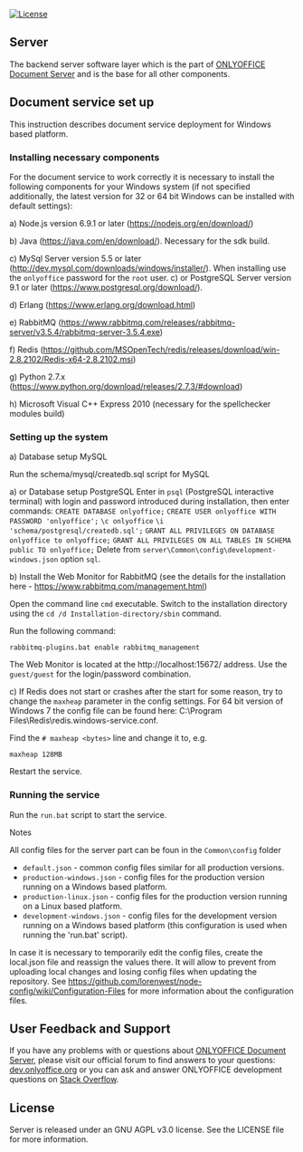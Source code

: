 
[![License](https://img.shields.io/badge/License-GNU%20AGPL%20V3-green.svg?style=flat)](http://www.gnu.org/licenses/agpl-3.0.ru.html)


## Server
The backend server software layer which is the part of [ONLYOFFICE Document Server][2] and is the base for all other components.

## Document service set up

This instruction describes document service deployment for Windows based platform.

### Installing necessary components

For the document service to work correctly it is necessary to install the following components for your Windows system (if not specified additionally, the latest version for 32 or 64 bit Windows can be installed with default settings):

a) Node.js version 6.9.1 or later (https://nodejs.org/en/download/)

b) Java (https://java.com/en/download/). Necessary for the sdk build.

c) MySql Server version 5.5 or later (http://dev.mysql.com/downloads/windows/installer/). When installing use the `onlyoffice` password for the `root` user.
с) or PostgreSQL Server version 9.1 or later (https://www.postgresql.org/download/).

d) Erlang (https://www.erlang.org/download.html)

e) RabbitMQ (https://www.rabbitmq.com/releases/rabbitmq-server/v3.5.4/rabbitmq-server-3.5.4.exe)

f) Redis (https://github.com/MSOpenTech/redis/releases/download/win-2.8.2102/Redis-x64-2.8.2102.msi)

g) Python 2.7.x (https://www.python.org/download/releases/2.7.3/#download)

h) Microsoft Visual C++ Express 2010 (necessary for the spellchecker modules build)

### Setting up the system

a) Database setup MySQL

Run the schema/mysql/createdb.sql script for MySQL

a) or Database setup PostgreSQL
Enter in `psql` (PostgreSQL interactive terminal) with login and password introduced during installation, then enter commands:
`CREATE DATABASE onlyoffice;`
`CREATE USER onlyoffice WITH PASSWORD 'onlyoffice';`
`\c onlyoffice`
`\i 'schema/postgresql/createdb.sql';`
`GRANT ALL PRIVILEGES ON DATABASE onlyoffice to onlyoffice;`
`GRANT ALL PRIVILEGES ON ALL TABLES IN SCHEMA public TO onlyoffice;`
Delete from `server\Common\config\development-windows.json` option `sql`.

b) Install the Web Monitor for RabbitMQ (see the details for the installation here - https://www.rabbitmq.com/management.html)

Open the command line `cmd` executable. Switch to the installation directory using the `cd /d Installation-directory/sbin` command.

Run the following command: 

```
rabbitmq-plugins.bat enable rabbitmq_management
```

The Web Monitor is located at the http://localhost:15672/ address. Use the `guest/guest` for the login/password combination.

c) If Redis does not start or crashes after the start for some reason, try to change the `maxheap` parameter in the config settings. For 64 bit version of Windows 7 the config file can be found here: C:\Program Files\Redis\redis.windows-service.conf. 

Find the `# maxheap <bytes>` line and change it to, e.g. 

```
maxheap 128MB
```

Restart the service.

### Running the service

Run the `run.bat` script to start the service.

Notes

All config files for the server part can be foun in the `Common\config` folder
* `default.json` - common config files similar for all production versions.
* `production-windows.json` - config files for the production version running on a Windows based platform.
* `production-linux.json` - config files for the production version running on a Linux based platform.
* `development-windows.json` - config files for the development version running on a Windows based platform (this configuration is used when running the 'run.bat' script).

In case it is necessary to temporarily edit the config files, create the local.json file and reassign the values there. It will allow to prevent from uploading local changes and losing config files when updating the repository. See https://github.com/lorenwest/node-config/wiki/Configuration-Files for more information about the configuration files.

## User Feedback and Support

If you have any problems with or questions about [ONLYOFFICE Document Server][2], please visit our official forum to find answers to your questions: [dev.onlyoffice.org][1] or you can ask and answer ONLYOFFICE development questions on [Stack Overflow][3].

  [1]: http://dev.onlyoffice.org
  [2]: https://github.com/ONLYOFFICE/DocumentServer
  [3]: https://stackoverflow.com/questions/tagged/onlyoffice

## License

Server is released under an GNU AGPL v3.0 license. See the LICENSE file for more information.
